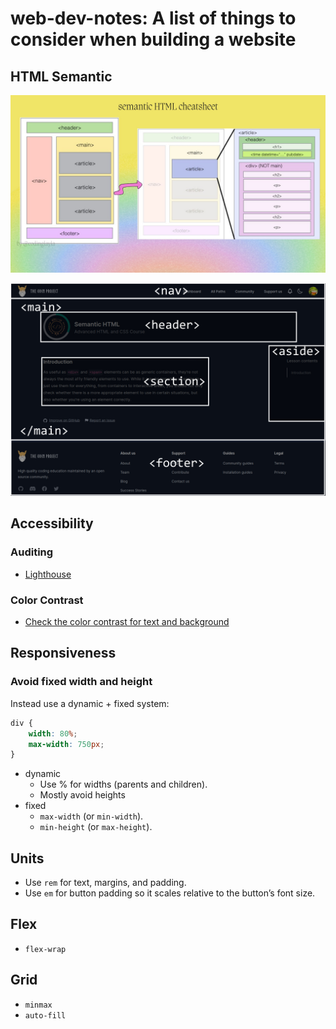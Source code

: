 # web-dev-notes: A list of things to consider when building a website

## HTML Semantic

![Semantic HTML cheat sheet](images/html_cheatsheetjpeg.jpeg)

![Semantic HTML from The Odin Project](images/semantic_html_example.png)

## Accessibility

### Auditing

- [Lighthouse](https://developer.chrome.com/docs/lighthouse/overview)

### Color Contrast

- [Check the color contrast for text and background](https://coolors.co/contrast-checker/112a46-acc8e5)

## Responsiveness

### Avoid fixed width and height

Instead use a dynamic + fixed system:

```css
div {
	width: 80%;
	max-width: 750px;
}
```

- dynamic
  - Use % for widths (parents and children).
  - Mostly avoid heights
- fixed
  - `max-width` (or `min-width`).
  - `min-height` (or `max-height`).

## Units

- Use `rem` for text, margins, and padding.
- Use `em` for button padding so it scales relative to the button’s font size.

## Flex

- `flex-wrap`

## Grid

- `minmax`
- `auto-fill`
